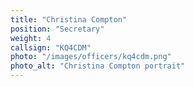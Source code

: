 ```yaml
---
title: "Christina Compton"
position: "Secretary"
weight: 4
callsign: "KQ4CDM"
photo: "/images/officers/kq4cdm.png"
photo_alt: "Christina Compton portrait"
---
```

